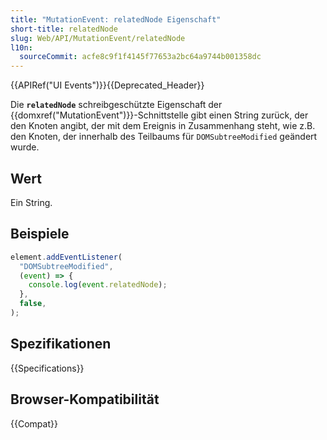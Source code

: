```yaml
---
title: "MutationEvent: relatedNode Eigenschaft"
short-title: relatedNode
slug: Web/API/MutationEvent/relatedNode
l10n:
  sourceCommit: acfe8c9f1f4145f77653a2bc64a9744b001358dc
---
```


{{APIRef("UI Events")}}{{Deprecated_Header}}

Die **`relatedNode`** schreibgeschützte Eigenschaft der {{domxref("MutationEvent")}}-Schnittstelle gibt einen String zurück, der den Knoten angibt, der mit dem Ereignis in Zusammenhang steht, wie z.B. den Knoten, der innerhalb des Teilbaums für `DOMSubtreeModified` geändert wurde.

## Wert

Ein String.

## Beispiele

```js
element.addEventListener(
  "DOMSubtreeModified",
  (event) => {
    console.log(event.relatedNode);
  },
  false,
);
```

## Spezifikationen

{{Specifications}}

## Browser-Kompatibilität

{{Compat}}
